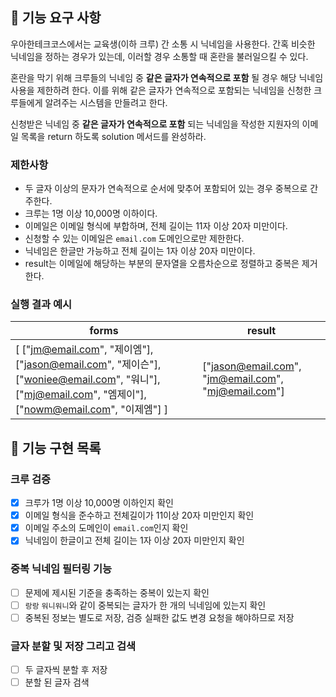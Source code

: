 ## 🚀 기능 요구 사항

우아한테크코스에서는 교육생(이하 크루) 간 소통 시 닉네임을 사용한다. 간혹 비슷한 닉네임을 정하는 경우가 있는데, 이러할 경우 소통할 때 혼란을 불러일으킬 수 있다.

혼란을 막기 위해 크루들의 닉네임 중 **같은 글자가 연속적으로 포함** 될 경우 해당 닉네임 사용을 제한하려 한다. 이를 위해 같은 글자가 연속적으로 포함되는 닉네임을 신청한 크루들에게 알려주는 시스템을 만들려고 한다.


신청받은 닉네임 중 **같은 글자가 연속적으로 포함** 되는 닉네임을 작성한 지원자의 이메일 목록을 return 하도록 solution 메서드를 완성하라.

### 제한사항

- 두 글자 이상의 문자가 연속적으로 순서에 맞추어 포함되어 있는 경우 중복으로 간주한다.
- 크루는 1명 이상 10,000명 이하이다.
- 이메일은 이메일 형식에 부합하며, 전체 길이는 11자 이상 20자 미만이다.
- 신청할 수 있는 이메일은 `email.com` 도메인으로만 제한한다.
- 닉네임은 한글만 가능하고 전체 길이는 1자 이상 20자 미만이다.
- result는 이메일에 해당하는 부분의 문자열을 오름차순으로 정렬하고 중복은 제거한다.

### 실행 결과 예시

| forms | result |
| --- | --- |
| [ ["jm@email.com", "제이엠"], ["jason@email.com", "제이슨"], ["woniee@email.com", "워니"], ["mj@email.com", "엠제이"], ["nowm@email.com", "이제엠"] ] | ["jason@email.com", "jm@email.com", "mj@email.com"] |

## 🚧 기능 구현 목록
### 크루 검증
- [x] 크루가 1명 이상 10,000명 이하인지 확인
- [x] 이메일 형식을 준수하고 전체길이가 11이상 20자 미만인지 확인
- [x] 이메일 주소의 도메인이 `email.com`인지 확인
- [x] 닉네임이 한글이고 전체 길이는 1자 이상 20자 미만인지 확인
### 중복 닉네임 필터링 기능
- [ ] 문제에 제시된 기준을 충족하는 중복이 있는지 확인
- [ ] `랑랑` `워니워니`와 같이 중복되는 글자가 한 개의 닉네임에 있는지 확인
- [ ] 중복된 정보는 별도로 저장, 검증 실패한 값도 변경 요청을 해야하므로 저장
### 글자 분할 및 저장 그리고 검색
- [ ] 두 글자씩 분할 후 저장 
- [ ] 분할 된 글자 검색